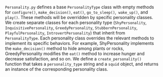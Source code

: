 `Personality.py` defines a base `PersonalityType` class with empty methods for `configure()`, `make_decision()`, `eat()`, `go_to_sleep()`,` wake_up()`, and `play()`. These methods will be overridden by specific personality classes.
We create separate classes for each personality type (`ShyPersonality`, `InquisitivePersonality`, `GreedyPersonality`, `StubbornPersonality`, `PlayfulPersonality`, `IntrovertPersonality`) that inherit from `PersonalityType`.
Each personality class overrides the relevant methods to implement its specific behaviors. For example, ShyPersonality implements the `make_decision()` method to hide among plants or rocks, GreedyPersonality modifies the `eat()` method to increase hunger and decrease satisfaction, and so on.
We define a `create_personality()` function that takes a `personality_type` string and a `squid` object, and returns an instance of the corresponding personality class.

